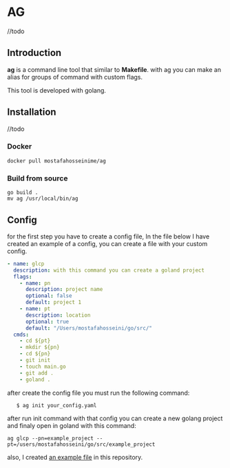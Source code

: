 # AG

//todo

## Introduction

**ag** is a command line tool that similar to **Makefile**. with ag you can make an alias for groups of command with custom flags.

This tool is developed with golang.

## Installation

//todo

### Docker

    docker pull mostafahosseinime/ag

### Build from source

    go build .
    mv ag /usr/local/bin/ag

## Config
for the first step you have to create a config file, In the file below I have created an example of a config, you can create a file with your custom config.
```yaml
- name: glcp
  description: with this command you can create a goland project
  flags:
    - name: pn
      description: project name
      optional: false
      default: project 1
    - name: pt
      description: location
      optional: true
      default: "/Users/mostafahosseini/go/src/"
  cmds:
    - cd ${pt}
    - mkdir ${pn}
    - cd ${pn}
    - git init
    - touch main.go
    - git add .
    - goland .
```
after create the config file you must run the following command:

       $ ag init your_config.yaml

after run init command with that config you can create a new golang project and finaly open in goland with this command:

    ag glcp --pn=example_project --pt=/users/mostafahosseini/go/src/example_project

also, I created [an example file](https://github.com/afraprg/ag/blob/main/.docker/.ag.yml "an example file") in this repository.


